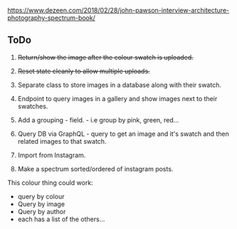 
https://www.dezeen.com/2018/02/28/john-pawson-interview-architecture-photography-spectrum-book/

## ToDo
1. ~~Return/show the image after the colour swatch is uploaded.~~

2. ~~Reset state cleanly to allow multiple uploads.~~

3. Separate class to store images in a database along with their swatch.

4. Endpoint to query images in a gallery and show images next to their swatches.

5. Add a grouping - field. - i.e group by pink, green, red…

6. Query DB via GraphQL - query to get an image and it's swatch and then related images to that swatch.

7. Import from Instagram.

8. Make a spectrum sorted/ordered of instagram posts.

This colour thing could work:
 - query by colour
 - Query by image
 - Query by author
 - each has a list of the others…
